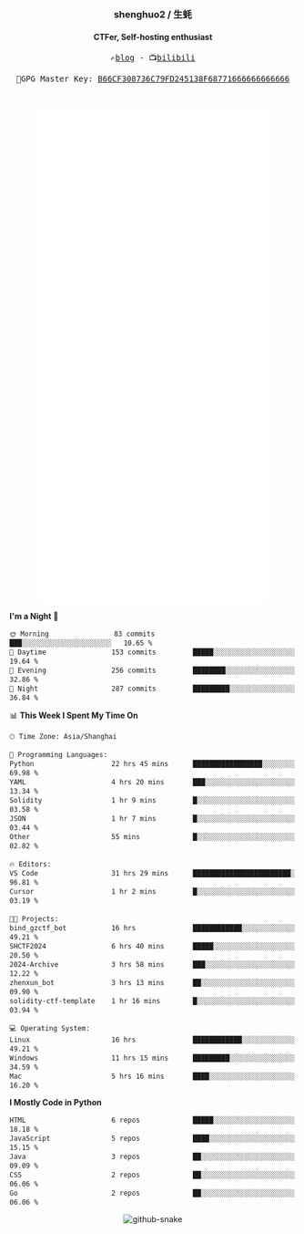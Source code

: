 <h3 align="center"> shenghuo2 / 生蚝 </h3>
<h4 align="center" >CTFer, Self-hosting enthusiast</h3>


<p align="center">
  <samp>
    ✍️<a href="https://blog.shenghuo2.top/">blog</a> -
    📺<a href="https://space.bilibili.com/85894935">bilibili</a>
  </samp>
</p>
<p align="center">
  <samp>
     🔐GPG Master Key: <a align="center" href="https://github.com/shenghuo2.gpg">B66CF308736C79FD245138F68771666666666666</a>
  </samp>
</p>
<br>
<p align="center">
  <a href="https://github.com/shenghuo2">
    <img width="400" align="top" src="https://github.com/shenghuo2/shenghuo2/blob/main/metrics.left.svg" />
  </a>
  <a href="https://github.com/shenghuo2">
    <img width="400" align="top" src="https://github.com/shenghuo2/shenghuo2/blob/main/metrics.right.svg" />
  </a>
</p>


<!--START_SECTION:waka-->
**I'm a Night 🦉** 

```text
🌞 Morning                83 commits          ███░░░░░░░░░░░░░░░░░░░░░░   10.65 % 
🌆 Daytime                153 commits         █████░░░░░░░░░░░░░░░░░░░░   19.64 % 
🌃 Evening                256 commits         ████████░░░░░░░░░░░░░░░░░   32.86 % 
🌙 Night                  287 commits         █████████░░░░░░░░░░░░░░░░   36.84 % 
```


📊 **This Week I Spent My Time On** 

```text
🕑︎ Time Zone: Asia/Shanghai

💬 Programming Languages: 
Python                   22 hrs 45 mins      █████████████████░░░░░░░░   69.98 % 
YAML                     4 hrs 20 mins       ███░░░░░░░░░░░░░░░░░░░░░░   13.34 % 
Solidity                 1 hr 9 mins         █░░░░░░░░░░░░░░░░░░░░░░░░   03.58 % 
JSON                     1 hr 7 mins         █░░░░░░░░░░░░░░░░░░░░░░░░   03.44 % 
Other                    55 mins             █░░░░░░░░░░░░░░░░░░░░░░░░   02.82 % 

🔥 Editors: 
VS Code                  31 hrs 29 mins      ████████████████████████░   96.81 % 
Cursor                   1 hr 2 mins         █░░░░░░░░░░░░░░░░░░░░░░░░   03.19 % 

🐱‍💻 Projects: 
bind_gzctf_bot           16 hrs              ████████████░░░░░░░░░░░░░   49.21 % 
SHCTF2024                6 hrs 40 mins       █████░░░░░░░░░░░░░░░░░░░░   20.50 % 
2024-Archive             3 hrs 58 mins       ███░░░░░░░░░░░░░░░░░░░░░░   12.22 % 
zhenxun_bot              3 hrs 13 mins       ██░░░░░░░░░░░░░░░░░░░░░░░   09.90 % 
solidity-ctf-template    1 hr 16 mins        █░░░░░░░░░░░░░░░░░░░░░░░░   03.94 % 

💻 Operating System: 
Linux                    16 hrs              ████████████░░░░░░░░░░░░░   49.21 % 
Windows                  11 hrs 15 mins      █████████░░░░░░░░░░░░░░░░   34.59 % 
Mac                      5 hrs 16 mins       ████░░░░░░░░░░░░░░░░░░░░░   16.20 % 
```

**I Mostly Code in Python** 

```text
HTML                     6 repos             █████░░░░░░░░░░░░░░░░░░░░   18.18 % 
JavaScript               5 repos             ████░░░░░░░░░░░░░░░░░░░░░   15.15 % 
Java                     3 repos             ██░░░░░░░░░░░░░░░░░░░░░░░   09.09 % 
CSS                      2 repos             ██░░░░░░░░░░░░░░░░░░░░░░░   06.06 % 
Go                       2 repos             ██░░░░░░░░░░░░░░░░░░░░░░░   06.06 % 
```




<!--END_SECTION:waka-->


<div align="center">
  <picture>
    <source media="(prefers-color-scheme: dark)" srcset="https://gist.githubusercontent.com/shenghuo2/bfce20b14ab0484cef03bae6e60e0b3a/raw/github-snake-dark.svg" />
    <source media="(prefers-color-scheme: light)" srcset="https://gist.githubusercontent.com/shenghuo2/bfce20b14ab0484cef03bae6e60e0b3a/raw/github-snake.svg" />
    <img alt="github-snake" src="https://gist.githubusercontent.com/shenghuo2/bfce20b14ab0484cef03bae6e60e0b3a/raw/github-snake.svg" />
  </picture>
</div>

<!--
**shenghuo2/shenghuo2** is a ✨ _special_ ✨ repository because its `README.md` (this file) appears on your GitHub profile.

Here are some ideas to get you started:

- 🔭 I’m currently working on ...
- 🌱 I’m currently learning ...
- 👯 I’m looking to collaborate on ...
- 🤔 I’m looking for help with ...
- 💬 Ask me about ...
- 📫 How to reach me: ...
- 😄 Pronouns: ...
- ⚡ Fun fact: ...
-->
